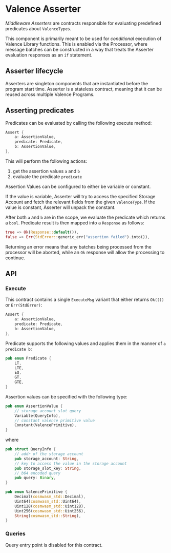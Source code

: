 # Valence Asserter

*Middleware Asserters* are contracts responsible for evaluating
predefined predicates about `ValenceType`s.

This component is primarily meant to be used for *conditional*
execution of Valence Library functions. This is enabled via the
Processor, where message batches can be constructed in a way that
treats the Asserter evaluation responses as an `if` statement.

## Asserter lifecycle

Asserters are singleton components that are instantiated before the
program start time. Asserter is a stateless contract, meaning that
it can be reused across multiple Valence Programs.

## Asserting predicates

Predicates can be evaluated by calling the following execute method:

```rust
Assert {
    a: AssertionValue,
    predicate: Predicate,
    b: AssertionValue,
},
```

This will perform the following actions:

1. get the assertion values `a` and `b`
2. evaluate the predicate `predicate`

Assertion Values can be configured to either be variable or constant.

If the value is variable, Asserter will try to access the specified
Storage Account and fetch the relevant fields from the given `ValenceType`.
If the value is constant, Asserter will unpack the constant.

After both `a` and `b` are in the scope, we evaluate the predicate which
returns a `bool`. Predicate result is then mapped into a `Response` as follows:

```rust
true => Ok(Response::default()),
false => Err(StdError::generic_err("assertion failed").into()),
```

Returning an error means that any batches being processed from the processor
will be aborted, while an `Ok` response will allow the processing to continue.

## API

### Execute

This contract contains a single `ExecuteMsg` variant that either returns
`Ok(())` or `Err(StdError)`:

```rust
Assert {
    a: AssertionValue,
    predicate: Predicate,
    b: AssertionValue,
},
```

Predicate supports the following values and applies them in the manner of
`a predicate b`:

```rust
pub enum Predicate {
    LT,
    LTE,
    EQ,
    GT,
    GTE,
}
```

Assertion values can be specified with the following type:

```rust
pub enum AssertionValue {
    // storage account slot query
    Variable(QueryInfo),
    // constant valence primitive value
    Constant(ValencePrimitive),
}
```

where

```rust
pub struct QueryInfo {
    // addr of the storage account
    pub storage_account: String,
    // key to access the value in the storage account
    pub storage_slot_key: String,
    // b64 encoded query
    pub query: Binary,
}

pub enum ValencePrimitive {
    Decimal(cosmwasm_std::Decimal),
    Uint64(cosmwasm_std::Uint64),
    Uint128(cosmwasm_std::Uint128),
    Uint256(cosmwasm_std::Uint256),
    String(cosmwasm_std::String),
}
```

### Queries

Query entry point is disabled for this contract.
